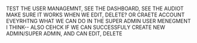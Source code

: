 TEST THE USER MANAGEMNT, SEE THE DASHBOARD, SEE THE AUDIOT MAKE SURE IT WORKS WHEN WE EDIT, DELETE? OR CRAETE ACCOUNT EVEYRHTNG WHAT WE CAN DO IN THE SUPER ADMIN USER MENEGMENT I THINK-- ALSO CEHCK IF WE CAN SUCCESSFULY CREATE NEW ADMIN/SUPER ADMIN, AND CAN EDIT, DELETE